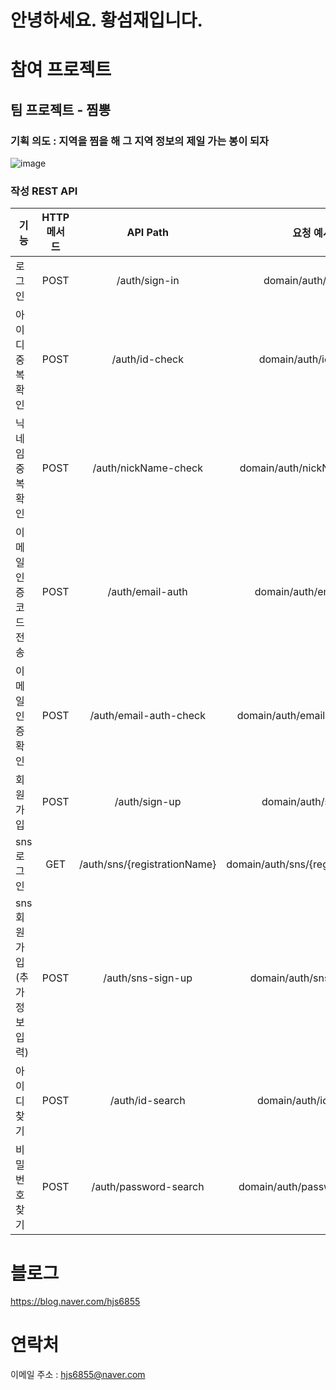# 안녕하세요. 황섬재입니다.

# 참여 프로젝트
## 팀 프로젝트 - 찜뽕
### 기획 의도 : 지역을 찜을 해 그 지역 정보의 제일 가는 봉이 되자
![image](https://github.com/user-attachments/assets/d689c551-c98e-4739-b171-3635597989a3)

### 작성 REST API
| 기능 | HTTP 메서드 | API Path | 요청 예시 |
|---|:---:|:---:|:---:|
| 로그인 | POST | /auth/sign-in | domain/auth/sign-in |
| 아이디 중복 확인 | POST | /auth/id-check | domain/auth/id-check |
| 닉네임 중복 확인 | POST | /auth/nickName-check | domain/auth/nickName-check |
| 이메일 인증코드 전송 | POST | /auth/email-auth | domain/auth/email-auth |
| 이메일 인증 확인 | POST | /auth/email-auth-check | domain/auth/email-auth-check |
| 회원가입 | POST | /auth/sign-up | domain/auth/sign-up |
| sns 로그인 | GET | /auth/sns/{registrationName} | domain/auth/sns/{registrationName} |
| sns 회원가입(추가정보 입력) | POST | /auth/sns-sign-up | domain/auth/sns-sign-up |
| 아이디 찾기 | POST | /auth/id-search | domain/auth/id-search |
| 비밀번호 찾기 | POST | /auth/password-search | domain/auth/password-search |

# 블로그
https://blog.naver.com/hjs6855

# 연락처
이메일 주소 : hjs6855@naver.com



